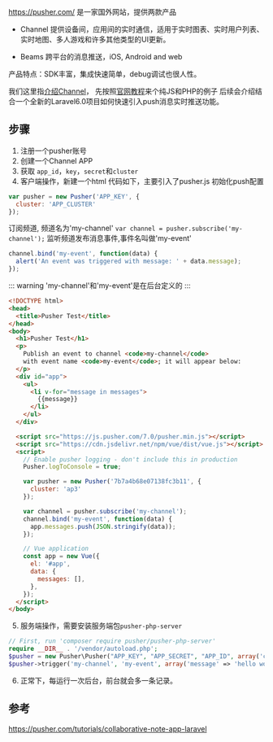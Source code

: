 https://pusher.com/ 是一家国外网站，提供两款产品

* Channel 提供设备间，应用间的实时通信，适用于实时图表、实时用户列表、实时地图、多人游戏和许多其他类型的UI更新。

* Beams 跨平台的消息推送，iOS, Android and web

产品特点：SDK丰富，集成快速简单，debug调试也很人性。

我们这里指[介绍Channel](https://pusher.com/docs/channels)，
先按照[官网教程](https://pusher.com/docs/channels/getting_started/javascript)来个纯JS和PHP的例子
后续会介绍结合一个全新的Laravel6.0项目如何快速引入push消息实时推送功能。

## 步骤
1. 注册一个pusher账号
2. 创建一个Channel APP
3. 获取 `app_id`，`key`，`secret`和`cluster`
4. 客户端操作，新建一个html
代码如下，主要引入了pusher.js
初始化push配置
```javascript
var pusher = new Pusher('APP_KEY', {
  cluster: 'APP_CLUSTER'
});
```
订阅频道, 频道名为'my-channel'
`var channel = pusher.subscribe('my-channel');`
监听频道发布消息事件,事件名叫做'my-event'
```javascript
channel.bind('my-event', function(data) {
  alert('An event was triggered with message: ' + data.message);
});
```

::: warning
'my-channel'和'my-event'是在后台定义的
:::


```html
<!DOCTYPE html>
<head>
  <title>Pusher Test</title>
</head>
<body>
  <h1>Pusher Test</h1>
  <p>
    Publish an event to channel <code>my-channel</code>
    with event name <code>my-event</code>; it will appear below:
  </p>
  <div id="app">
    <ul>
      <li v-for="message in messages">
        {{message}}
      </li>
    </ul>
  </div>

  <script src="https://js.pusher.com/7.0/pusher.min.js"></script>
  <script src="https://cdn.jsdelivr.net/npm/vue/dist/vue.js"></script>
  <script>
    // Enable pusher logging - don't include this in production
    Pusher.logToConsole = true;

    var pusher = new Pusher('7b7a4b68e07138fc3b11', {
      cluster: 'ap3'
    });

    var channel = pusher.subscribe('my-channel');
    channel.bind('my-event', function(data) {
      app.messages.push(JSON.stringify(data));
    });

    // Vue application
    const app = new Vue({
      el: '#app',
      data: {
        messages: [],
      },
    });
  </script>
</body>
```

5. 服务端操作，需要安装服务端包`pusher-php-server`
```php
// First, run 'composer require pusher/pusher-php-server'
require __DIR__ . '/vendor/autoload.php';
$pusher = new Pusher\Pusher("APP_KEY", "APP_SECRET", "APP_ID", array('cluster' => 'APP_CLUSTER'));
$pusher->trigger('my-channel', 'my-event', array('message' => 'hello world'));
```

6. 正常下，每运行一次后台，前台就会多一条记录。

## 参考

https://pusher.com/tutorials/collaborative-note-app-laravel
